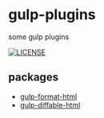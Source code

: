 # gulp-plugins

some gulp plugins

[![LICENSE](https://img.shields.io/github/license/ntnyq/gulp-plugins.svg)](https://github.com/ntnyq/gulp-plugins/blob/master/LICENSE)

## packages

-   [gulp-format-html](./packages/gulp-format-html)
-   [gulp-diffable-html](./packages/gulp-diffable-html)
